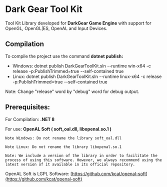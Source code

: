 # Dark Gear Tool Kit
Tool Kit Library developed for **DarkGear Game Engine** with support for OpenGL, OpenGL|ES, OpenAL and Input Devices.

## Compilation
To compile the project use the command **dotnet publish:**
  - Windows: dotnet publish DarkGearToolKit.sln --runtime win-x64 -c release -p:PublishTrimmed=true --self-contained true
  - Linux: dotnet publish DarkGearToolKit.sln --runtime linux-x64 -c release -p:PublishTrimmed=true --self-contained true

Note: Change "release" word by "debug" word for debug output.

## Prerequisites:
For Compilation: **.NET 8**

For use: **OpenAL Soft ( soft_oal.dll, libopenal.so.1 )**

`Note Windows: Do not rename the library soft_oal.dll`

`Note Linux: Do not rename the library libopenal.so.1`

`Note: We include a version of the library in order to facilitate the process of using this software. However, we always recommend using the latest version of it available in its official repository.`

OpenAL Soft is LGPL Software:
[https://github.com/kcat/openal-soft](https://github.com/kcat/openal-soft)
